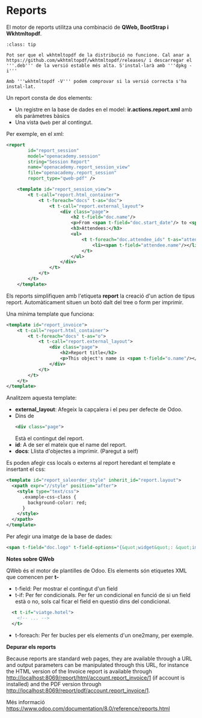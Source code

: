 # Reports

El motor de reports utilitza una combinació de **QWeb, BootStrap i Wkhtmltopdf**.

```{admonition} Consell
:class: tip

Pot ser que el wkhtmltopdf de la distribució no funcione. Cal anar a https://github.com/wkhtmltopdf/wkhtmltopdf/releases/ i descarregar el '''.deb''' de la versió estable més alta. S'instal·larà amb '''dpkg -i'''

Amb '''wkhtmltopdf -V''' podem comprovar si la versió correcta s'ha instal·lat. 
```
Un report consta de dos elements:

-   Un registre en la base de dades en el model:
    **ir.actions.report.xml** amb els paràmetres bàsics
-   Una vista `Qweb`  per al contingut.

Per exemple, en el xml:

``` xml
<report
        id="report_session"
        model="openacademy.session"
        string="Session Report"
        name="openacademy.report_session_view"
        file="openacademy.report_session"
        report_type="qweb-pdf" />

    <template id="report_session_view">
        <t t-call="report.html_container">
            <t t-foreach="docs" t-as="doc">
                <t t-call="report.external_layout">
                    <div class="page">
                        <h2 t-field="doc.name"/>
                        <p>From <span t-field="doc.start_date"/> to <span t-field="doc.end_date"/></p>
                        <h3>Attendees:</h3>
                        <ul>
                            <t t-foreach="doc.attendee_ids" t-as="attendee">
                                <li><span t-field="attendee.name"/></li>
                            </t>
                        </ul>
                    </div>
                </t>
            </t>
        </t>
    </template>
```

Els reports simplifiquen amb l\'etiqueta **report** la creació d\'un
action de tipus report. Automàticament situen un botó dalt del tree o
form per imprimir.

Una mínima template que funciona:

``` xml
<template id="report_invoice">
    <t t-call="report.html_container">
        <t t-foreach="docs" t-as="o">
            <t t-call="report.external_layout">
                <div class="page">
                    <h2>Report title</h2>
                    <p>This object's name is <span t-field="o.name"/></p>
                </div>
            </t>
        </t>
    </t>
</template>
```

Analitzem aquesta template:

-   **external_layout**: Afegeix la capçalera i el peu per defecte de
    Odoo.
-   Dins de
    ```xml
    <div class="page">
    ```
    Està el contingut del report.
-   **id**: A de ser el mateix que el name del report.
-   **docs**: Llista d\'objectes a imprimir. (Paregut a self)

Es poden afegir css locals o externs al report heredant el template e
insertant el css:

``` xml
<template id="report_saleorder_style" inherit_id="report.layout">
  <xpath expr="//style" position="after">
    <style type="text/css">
      .example-css-class {
        background-color: red;
      }
    </style>
  </xpath>
</template>
```

Per afegir una imatge de la base de dades:

``` xml
<span t-field="doc.logo" t-field-options="{&quot;widget&quot;: &quot;image&quot;, &quot;class&quot;: &quot;img-rounded&quot;}"/>
```

**Notes sobre QWeb**

QWeb és el motor de plantilles de Odoo. Els elements són etiquetes XML
que comencen per **t-**

-   t-field: Per mostrar el contingut d\'un field
-   t-if: Per fer condicionals. Per fer un condicional en funció de si
    un field està o no, sols cal ficar el field en questió dins del
    condicional.

``` xml
  <t t-if="viatge.hotel">
    <!-- ... -->
  </t>
```

-   t-foreach: Per fer bucles per els elements d\'un one2many, per
    exemple.

**Depurar els reports**

Because reports are standard web pages, they are available through a URL
and output parameters can be manipulated through this URL, for instance
the HTML version of the Invoice report is available through
<http://localhost:8069/report/html/account.report_invoice/1> (if account
is installed) and the PDF version through
<http://localhost:8069/report/pdf/account.report_invoice/1>.

Més informació
<https://www.odoo.com/documentation/8.0/reference/reports.html>
